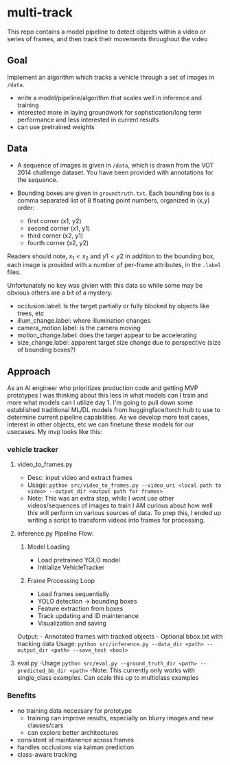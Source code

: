# multi-track
This repo contains a model pipeline to detect objects within a video or series of frames, and then track their movements throughout the video

## Goal

Implement an algorithm which tracks a vehicle through a set of images in `/data`. 
- write a model/pipeline/algorithm that scales well in inference and training
- interested more in laying groundwork for sophstication/long term performance and less interested in current results
- can use pretrained weights

## Data

- A sequence of images is given in `/data`, which is drawn from the VOT 2014 challenge dataset. You have been provided with annotations for the sequence.

- Bounding boxes are given in `groundtruth.txt`. Each bounding box is a comma separated list of 8 floating point numbers, organized in (x,y) order:
    - first corner (x1, y2)
    - second corner (x1, y1)
    - third corner  (x2, y1)
    - fourth corner (x2, y2)

Readers should note, $x_1 < x_2$ and $y1 < y2$
In addition to the bounding box, each image is provided with a number of per-frame attributes, in the `.label` files. 

Unfortunately no key was givien with this data so while some may be obvious others are a bit of a mystery.

- occlusion.label: Is the target partially or fully blocked by objects like trees, etc
- illum_change.label: where illumination changes
- camera_motion.label: is the camera moving
- motion_change.label: does the target appear to be accelerating
- size_change.label: apparent target size change due to perspective (size of bounding boxes?)

## Approach

As an AI engineer who prioritizes production code and getting MVP prototypes I was thinking about this less in what models can I train and more what models can I utilize day 1. I'm going to pull down some established traditional ML/DL models from huggingface/torch hub to use to determine current pipeline capabilities. As we develop more test cases, interest in other objects, etc we can finetune these models for our usecases. My mvp looks like this:

### vehicle tracker

1. video_to_frames.py
    - Desc: input video and extract frames
    - Usage: `python src/video_to_frames.py --video_uri <local path to video> --output_dir <output path for frames>`
    - Note: This was an extra step, while I wont use other videos/sequences of images to train I AM curious about how well this will perform on various sources of data. To prep this, I ended up writing a script to transform videos into frames for processing. 
2. inference.py
    Pipeline Flow:
    1. Model Loading
        - Load pretrained YOLO model
        - Initialize VehicleTracker
    
    2. Frame Processing Loop
        - Load frames sequentially
        - YOLO detection → bounding boxes
        - Feature extraction from boxes
        - Track updating and ID maintenance
        - Visualization and saving
    
    Output:
        - Annotated frames with tracked objects
        - Optional bbox.txt with tracking data
    Usage: `python src/inference.py --data_dir <path> --output_dir <path> --save_text <bool>`
3. eval.py
    -Usage `python src/eval.py --ground_truth_dir <path> --predicted_bb_dir <path>`
    -Note: This currently only works with single_class examples. Can scale this up to multiclass examples

### Benefits
- no training data necessary for prototype
    - training can improve results, especially on blurry images and new classes/cars
    - can explore better architectures
- consistent id maintanence across frames
- handles occlusions via kalman prediction
- class-aware tracking

### 